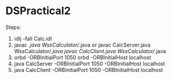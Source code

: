 # DSPractical2
Steps:

1. idlj -fall Calc.idl
2. javac *.java WssCalculator/*.java
            or
   javac CalcServer.java WssCalculator/*.java
   javac CalcClient.java WssCalculator/*.java
3. orbd -ORBInitialPort 1050 orbd -ORBInitialHost localhost
4. java CalcServer -ORBInitialPort 1050 -ORBInitialHost localhost
5. java CalcClient -ORBInitialPort 1050 -ORBInitialHost localhost

